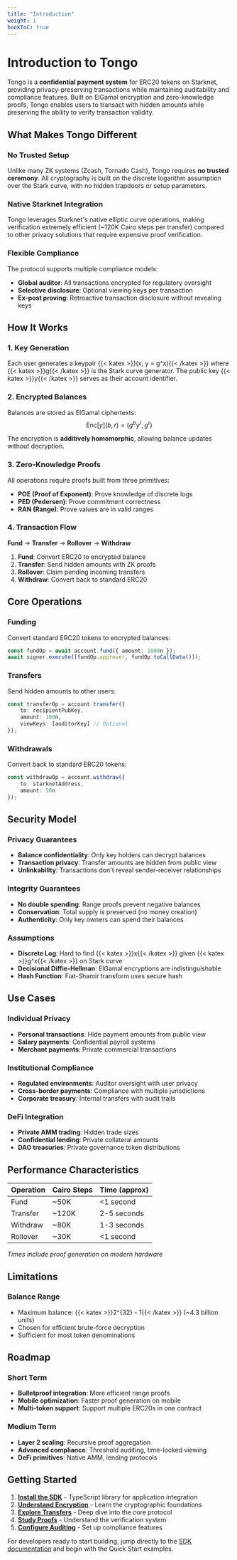 ```yaml
---
title: "Introduction"
weight: 1
bookToC: true
---
```


# Introduction to Tongo

Tongo is a **confidential payment system** for ERC20 tokens on Starknet, providing privacy-preserving transactions while maintaining auditability and compliance features. Built on ElGamal encryption and zero-knowledge proofs, Tongo enables users to transact with hidden amounts while preserving the ability to verify transaction validity.

## What Makes Tongo Different

### No Trusted Setup
Unlike many ZK systems (Zcash, Tornado Cash), Tongo requires **no trusted ceremony**. All cryptography is built on the discrete logarithm assumption over the Stark curve, with no hidden trapdoors or setup parameters.

### Native Starknet Integration
Tongo leverages Starknet's native elliptic curve operations, making verification extremely efficient (~120K Cairo steps per transfer) compared to other privacy solutions that require expensive proof verification.

### Flexible Compliance
The protocol supports multiple compliance models:
- **Global auditor**: All transactions encrypted for regulatory oversight
- **Selective disclosure**: Optional viewing keys per transaction
- **Ex-post proving**: Retroactive transaction disclosure without revealing keys

## How It Works

### 1. Key Generation
Each user generates a keypair {{< katex >}}(x, y = g^x){{< /katex >}} where {{< katex >}}g{{< /katex >}} is the Stark curve generator. The public key {{< katex >}}y{{< /katex >}} serves as their account identifier.

### 2. Encrypted Balances
Balances are stored as ElGamal ciphertexts:
$$\text{Enc}[y](b, r) = (g^b y^r, g^r)$$

The encryption is **additively homomorphic**, allowing balance updates without decryption.

### 3. Zero-Knowledge Proofs
All operations require proofs built from three primitives:
- **POE (Proof of Exponent)**: Prove knowledge of discrete logs
- **PED (Pedersen)**: Prove commitment correctness  
- **RAN (Range)**: Prove values are in valid ranges

### 4. Transaction Flow

**Fund** → **Transfer** → **Rollover** → **Withdraw**

1. **Fund**: Convert ERC20 to encrypted balance
2. **Transfer**: Send hidden amounts with ZK proofs  
3. **Rollover**: Claim pending incoming transfers
4. **Withdraw**: Convert back to standard ERC20

## Core Operations

### Funding
Convert standard ERC20 tokens to encrypted balances:
```typescript
const fundOp = await account.fund({ amount: 1000n });
await signer.execute([fundOp.approve!, fundOp.toCallData()]);
```

### Transfers
Send hidden amounts to other users:
```typescript
const transferOp = account.transfer({
    to: recipientPubKey,
    amount: 100n,
    viewKeys: [auditorKey] // Optional
});
```

### Withdrawals
Convert back to standard ERC20 tokens:
```typescript
const withdrawOp = account.withdraw({
    to: starknetAddress,
    amount: 50n
});
```

## Security Model

### Privacy Guarantees
- **Balance confidentiality**: Only key holders can decrypt balances
- **Transaction privacy**: Transfer amounts are hidden from public view
- **Unlinkability**: Transactions don't reveal sender-receiver relationships

### Integrity Guarantees  
- **No double spending**: Range proofs prevent negative balances
- **Conservation**: Total supply is preserved (no money creation)
- **Authenticity**: Only key owners can spend their balances

### Assumptions
- **Discrete Log**: Hard to find {{< katex >}}x{{< /katex >}} given {{< katex >}}g^x{{< /katex >}} on Stark curve
- **Decisional Diffie-Hellman**: ElGamal encryptions are indistinguishable
- **Hash Function**: Fiat-Shamir transform uses secure hash

## Use Cases

### Individual Privacy
- **Personal transactions**: Hide payment amounts from public view
- **Salary payments**: Confidential payroll systems
- **Merchant payments**: Private commercial transactions

### Institutional Compliance
- **Regulated environments**: Auditor oversight with user privacy
- **Cross-border payments**: Compliance with multiple jurisdictions
- **Corporate treasury**: Internal transfers with audit trails

### DeFi Integration
- **Private AMM trading**: Hidden trade sizes
- **Confidential lending**: Private collateral amounts
- **DAO treasuries**: Private governance token distributions

## Performance Characteristics

| Operation | Cairo Steps | Time (approx) |
|-----------|-------------|---------------|
| Fund | ~50K | <1 second |
| Transfer | ~120K | 2-5 seconds |
| Withdraw | ~80K | 1-3 seconds |
| Rollover | ~30K | <1 second |

*Times include proof generation on modern hardware*

## Limitations

### Balance Range
- Maximum balance: {{< katex >}}2^{32} - 1{{< /katex >}} (~4.3 billion units)
- Chosen for efficient brute-force decryption
- Sufficient for most token denominations



## Roadmap

### Short Term
- **Bulletproof integration**: More efficient range proofs
- **Mobile optimization**: Faster proof generation on mobile
- **Multi-token support**: Support multiple ERC20s in one contract

### Medium Term
- **Layer 2 scaling**: Recursive proof aggregation
- **Advanced compliance**: Threshold auditing, time-locked viewing
- **DeFi primitives**: Native AMM, lending protocols


## Getting Started

1. **[Install the SDK](/docs/sdk)** - TypeScript library for application integration
2. **[Understand Encryption](/docs/encryption)** - Learn the cryptographic foundations
3. **[Explore Transfers](/docs/transfer)** - Deep dive into the core protocol
4. **[Study Proofs](/docs/zk-proofs)** - Understand the verification system
5. **[Configure Auditing](/docs/auditor)** - Set up compliance features

For developers ready to start building, jump directly to the [SDK documentation](/docs/sdk) and begin with the Quick Start examples.